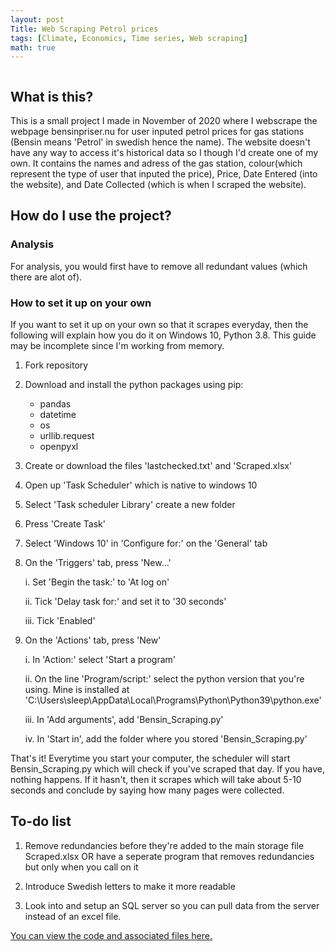 ```yaml
---
layout: post
Title: Web Scraping Petrol prices
tags: [Climate, Economics, Time series, Web scraping]
math: true
---
```

<img src="https://images.unsplash.com/photo-1517443059487-054e8db674b5?ixlib=rb-1.2.1&ixid=MXwxMjA3fDB8MHxwaG90by1wYWdlfHx8fGVufDB8fHw%3D&auto=format&fit=crop&w=1350&q=80" class="page-image" alt="">

## What is this?
This is a small project I made in November of 2020 where I webscrape the webpage bensinpriser.nu for user inputed petrol prices for gas stations (Bensin means 'Petrol' in swedish hence the name). The website doesn't have any way to access it's historical data so I though I'd create one of my own. 
It contains the names and adress of the gas station, colour(which represent the type of user that inputed the price), Price, Date Entered (into the website), and Date Collected (which is when I scraped the website).

## How do I use the project?
### Analysis
For analysis, you would first have to remove all redundant values (which there are alot of).

### How to set it up on your own
If you want to set it up on your own so that it scrapes everyday, then the following will explain how you do it on Windows 10, Python 3.8. This guide may be incomplete since I'm working from memory.

1. Fork repository
2. Download and install the python packages using pip: 
    - pandas
    - datetime
    - os 
    - urllib.request
    - openpyxl
3. Create or download the files 'lastchecked.txt' and 'Scraped.xlsx'
4. Open up 'Task Scheduler' which is native to windows 10
5. Select 'Task scheduler Library' create a new folder
6. Press 'Create Task'
7. Select 'Windows 10' in 'Configure for:' on the 'General' tab
8. On the 'Triggers' tab, press 'New...' 

   i. Set 'Begin the task:' to 'At log on'

   ii. Tick 'Delay task for:' and set it to '30 seconds'

   iii. Tick 'Enabled'

9. On the 'Actions' tab, press 'New'

   i. In 'Action:' select 'Start a program'

   ii. On the line 'Program/script:' select the python version that you're using. Mine is installed at 'C:\Users\sleep\AppData\Local\Programs\Python\Python39\python.exe'

   iii. In 'Add arguments', add 'Bensin_Scraping.py'

   iv. In 'Start in', add the folder where you stored 'Bensin_Scraping.py'

That's it!
Everytime you start your computer, the scheduler will start Bensin_Scraping.py which will check if you've scraped that day. If you have, nothing happens. If it hasn't, then it scrapes which will take about 5-10 seconds and conclude by saying how many pages were collected.

## To-do list
1. Remove redundancies before they're added to the main storage file Scraped.xlsx OR have a seperate program that removes redundancies but only when you call on it

2. Introduce Swedish letters to make it more readable

3. Look into and setup an SQL server so you can pull data from the server instead of an excel file.

<a href="https://github.com/Supersoppan/Misc.-Projects/tree/main/Bensin_scraping" target="_blank">You can view the code and associated files here.</a>